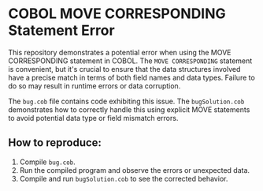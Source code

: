 # COBOL MOVE CORRESPONDING Statement Error

This repository demonstrates a potential error when using the MOVE CORRESPONDING statement in COBOL.  The `MOVE CORRESPONDING` statement is convenient, but it's crucial to ensure that the data structures involved have a precise match in terms of both field names and data types.  Failure to do so may result in runtime errors or data corruption.

The `bug.cob` file contains code exhibiting this issue. The `bugSolution.cob` demonstrates how to correctly handle this using explicit MOVE statements to avoid potential data type or field mismatch errors.

## How to reproduce:
1. Compile `bug.cob`.
2. Run the compiled program and observe the errors or unexpected data.
3. Compile and run `bugSolution.cob` to see the corrected behavior.